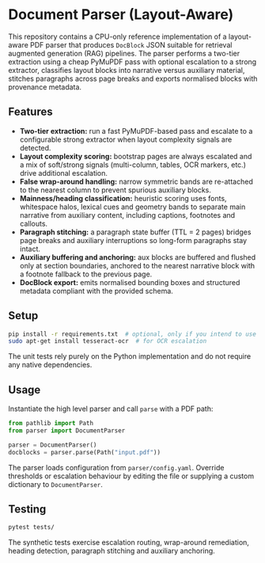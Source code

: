 # Document Parser (Layout-Aware)

This repository contains a CPU-only reference implementation of a layout-aware
PDF parser that produces `DocBlock` JSON suitable for retrieval augmented
generation (RAG) pipelines.  The parser performs a two-tier extraction using a
cheap PyMuPDF pass with optional escalation to a strong extractor, classifies
layout blocks into narrative versus auxiliary material, stitches paragraphs
across page breaks and exports normalised blocks with provenance metadata.

## Features

* **Two-tier extraction:** run a fast PyMuPDF-based pass and escalate to a
  configurable strong extractor when layout complexity signals are detected.
* **Layout complexity scoring:** bootstrap pages are always escalated and a
  mix of soft/strong signals (multi-column, tables, OCR markers, etc.) drive
  additional escalation.
* **False wrap-around handling:** narrow symmetric bands are re-attached to the
  nearest column to prevent spurious auxiliary blocks.
* **Mainness/heading classification:** heuristic scoring uses fonts, whitespace
  halos, lexical cues and geometry bands to separate main narrative from
  auxiliary content, including captions, footnotes and callouts.
* **Paragraph stitching:** a paragraph state buffer (TTL = 2 pages) bridges
  page breaks and auxiliary interruptions so long-form paragraphs stay intact.
* **Auxiliary buffering and anchoring:** aux blocks are buffered and flushed
  only at section boundaries, anchored to the nearest narrative block with a
  footnote fallback to the previous page.
* **DocBlock export:** emits normalised bounding boxes and structured metadata
  compliant with the provided schema.

## Setup

```bash
pip install -r requirements.txt  # optional, only if you intend to use real extractors
sudo apt-get install tesseract-ocr  # for OCR escalation
```

The unit tests rely purely on the Python implementation and do not require any
native dependencies.

## Usage

Instantiate the high level parser and call `parse` with a PDF path:

```python
from pathlib import Path
from parser import DocumentParser

parser = DocumentParser()
docblocks = parser.parse(Path("input.pdf"))
```

The parser loads configuration from `parser/config.yaml`.  Override thresholds
or escalation behaviour by editing the file or supplying a custom dictionary to
`DocumentParser`.

## Testing

```bash
pytest tests/
```

The synthetic tests exercise escalation routing, wrap-around remediation,
heading detection, paragraph stitching and auxiliary anchoring.
